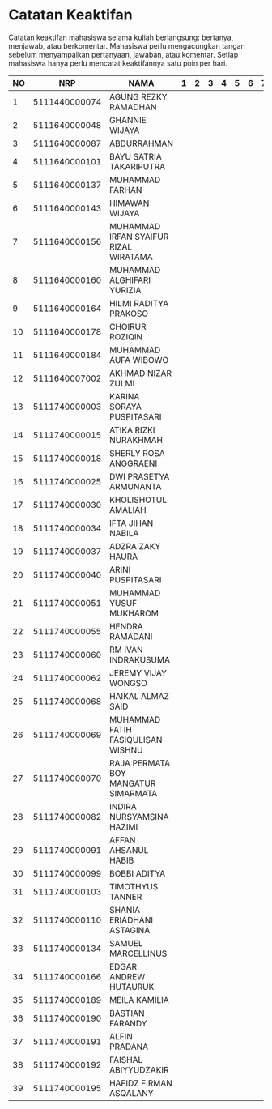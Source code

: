 # Catatan Keaktifan
Catatan keaktifan mahasiswa selama kuliah berlangsung: bertanya, menjawab, atau berkomentar.
Mahasiswa perlu mengacungkan tangan sebelum menyampaikan pertanyaan, jawaban, atau komentar.
Setiap mahasiswa hanya perlu mencatat keaktifannya satu poin per hari.

| NO | NRP           | NAMA                                  | 1 | 2 | 3 | 4 | 5 | 6 | 7 | 8 | 9 | 10 | 11 | 12 | 13 | 14 | 15 |
|----|---------------|---------------------------------------|---|---|---|---|---|---|---|---|---|----|----|----|----|----|----|
| 1  | 5111440000074 | AGUNG REZKY RAMADHAN                  |   |   |   |   |   |   |   |   |   |    |    |    |    |    |    |
| 2  | 5111640000048 | GHANNIE WIJAYA                        |   |   |   |   |   |   |   |   |   |    |    |    |    |    |    |
| 3  | 5111640000087 | ABDURRAHMAN                           |   |   |   |   |   |   |   |   |   |    |    |    |    |    |    |
| 4  | 5111640000101 | BAYU SATRIA TAKARIPUTRA               |   |   |   |   |   |   |   |   |   |    |    |    |    |    |    |
| 5  | 5111640000137 | MUHAMMAD FARHAN                       |   |   |   |   |   |   |   |   |   |    |    |    |    |    |    |
| 6  | 5111640000143 | HIMAWAN WIJAYA                        |   |   |   |   |   |   |   |   |   |    |    |    |    |    |    |
| 7  | 5111640000156 | MUHAMMAD IRFAN SYAIFUR RIZAL WIRATAMA |   |   |   |   |   |   |   |   |   |    |    |    |    |    |    |
| 8  | 5111640000160 | MUHAMMAD ALGHIFARI YURIZIA            |   |   |   |   |   |   |   |   |   |    |    |    |    |    |    |
| 9  | 5111640000164 | HILMI RADITYA PRAKOSO                 |   |   |   |   |   |   |   |   |   |    |    |    |    |    |    |
| 10 | 5111640000178 | CHOIRUR ROZIQIN                       |   |   |   |   |   |   |   |   |   |    |    |    |    |    |    |
| 11 | 5111640000184 | MUHAMMAD AUFA WIBOWO                  |   |   |   |   |   |   |   |   |   |    |    |    |    |    |    |
| 12 | 5111640007002 | AKHMAD NIZAR ZULMI                    |   |   |   |   |   |   |   |   |   |    |    |    |    |    |    |
| 13 | 5111740000003 | KARINA SORAYA PUSPITASARI             |   |   |   |   |   |   |   |   |   |    |    |    |    |    |    |
| 14 | 5111740000015 | ATIKA RIZKI NURAKHMAH                 |   |   |   |   |   |   |   |   |   |    |    |    |    |    |    |
| 15 | 5111740000018 | SHERLY ROSA ANGGRAENI                 |   |   |   |   |   |   |   |   |   |    |    |    |    |    |    |
| 16 | 5111740000025 | DWI PRASETYA ARMUNANTA                |   |   |   |   |   |   |   |   |   |    |    |    |    |    |    |
| 17 | 5111740000030 | KHOLISHOTUL AMALIAH                   |   |   |   |   |   |   |   |   |   |    |    |    |    |    |    |
| 18 | 5111740000034 | IFTA JIHAN NABILA                     |   |   |   |   |   |   |   |   |   |    |    |    |    |    |    |
| 19 | 5111740000037 | ADZRA ZAKY HAURA                      |   |   |   |   |   |   |   |   |   | 1 |    |    |    |    |    |
| 20 | 5111740000040 | ARINI PUSPITASARI                     |   |   |   |   |   |   |   |   |   |    |    |    |    |    |    |
| 21 | 5111740000051 | MUHAMMAD YUSUF MUKHAROM               |   |   |   |   |   |   |   |   |   |    |    |    |    |    |    |
| 22 | 5111740000055 | HENDRA RAMADANI                       |   |   |   |   |   |   |   |   |   |    |    |    |    |    |    |
| 23 | 5111740000060 | RM IVAN INDRAKUSUMA                   |   |   |   |   |   |   |   |   |   |    |    |    |    |    |    |
| 24 | 5111740000062 | JEREMY VIJAY WONGSO                   |   |   |   |   |   |   |   |   |   |    |    |    |    |    |    |
| 25 | 5111740000068 | HAIKAL ALMAZ SAID                     |   |   |   |   |   |   |   |   |   |    |    |    |    |    |    |
| 26 | 5111740000069 | MUHAMMAD FATIH FASIQULISAN WISHNU     |   |   |   |   |   |   |   |   |   |    |    |    |    |    |    |
| 27 | 5111740000070 | RAJA PERMATA BOY MANGATUR SIMARMATA   |   |   |   |   |   |   |   |   |   |    |    |    |    |    |    |
| 28 | 5111740000082 | INDIRA NURSYAMSINA HAZIMI             |   |   |   |   |   |   |   |   |   |    |    |    |    |    |    |
| 29 | 5111740000091 | AFFAN AHSANUL HABIB                   |   |   |   |   |   |   |   |   |   |    |    |    |    |    |    |
| 30 | 5111740000099 | BOBBI ADITYA                          |   |   |   |   |   |   |   |   |   |    |    |    |    |    |    |
| 31 | 5111740000103 | TIMOTHYUS TANNER                      |   |   |   |   |   |   |   |   |   |    |    |    |    |    |    |
| 32 | 5111740000110 | SHANIA ERIADHANI ASTAGINA             |   |   |   |   |   |   |   |   |   |    |    |    |    |    |    |
| 33 | 5111740000134 | SAMUEL MARCELLINUS                    |   |   |   |   |   |   |   |   |   |    |    |    |    |    |    |
| 34 | 5111740000166 | EDGAR ANDREW HUTAURUK                 |   |   |   |   |   |   |   |   |   |    |    |    |    |    |    |
| 35 | 5111740000189 | MEILA KAMILIA                         |   |   |   |   |   |   |   |   |   |    |    |    |    |    |    |
| 36 | 5111740000190 | BASTIAN FARANDY                       |   |   |   |   |   |   |   |   |   |    |    |    |    |    |    |
| 37 | 5111740000191 | ALFIN PRADANA                         |   |   |   |   |   |   |   |   |   |    |    |    |    |    |    |
| 38 | 5111740000192 | FAISHAL ABIYYUDZAKIR                  |   |   |   |   |   |   |   |   |   |    |    |    |    |    |    |
| 39 | 5111740000195 | HAFIDZ FIRMAN ASQALANY                |   |   |   |   |   |   |   |   |   |    |    |    |    |    |    |
